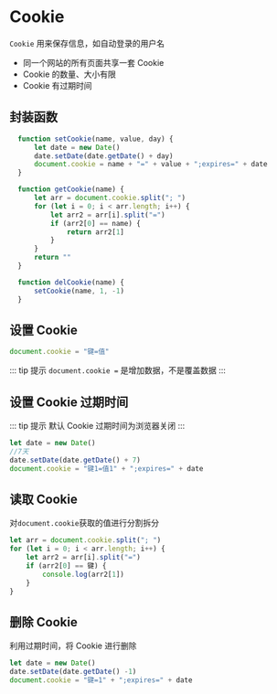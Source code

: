 # Cookie

`` Cookie `` 用来保存信息，如自动登录的用户名

- 同一个网站的所有页面共享一套 Cookie
- Cookie 的数量、大小有限
- Cookie 有过期时间

## 封装函数

```JavaScript
  function setCookie(name, value, day) {
      let date = new Date()
      date.setDate(date.getDate() + day)
      document.cookie = name + "=" + value + ";expires=" + date
  }

  function getCookie(name) {
      let arr = document.cookie.split("; ")
      for (let i = 0; i < arr.length; i++) {
          let arr2 = arr[i].split("=")
          if (arr2[0] == name) {
              return arr2[1]
          }
      }
      return ""
  }

  function delCookie(name) {
      setCookie(name, 1, -1)
  }
```

## 设置 Cookie

```JavaScript
document.cookie = "键=值"
```

::: tip 提示
`` document.cookie = `` 是增加数据，不是覆盖数据
:::

## 设置 Cookie 过期时间

::: tip 提示
默认 Cookie 过期时间为浏览器关闭
:::

```JavaScript
let date = new Date()
//7天
date.setDate(date.getDate() + 7)
document.cookie = "键1=值1" + ";expires=" + date
```

## 读取 Cookie

对`document.cookie`获取的值进行分割拆分

```JavaScript
let arr = document.cookie.split("; ")
for (let i = 0; i < arr.length; i++) {
    let arr2 = arr[i].split("=")
    if (arr2[0] == 键) {
        console.log(arr2[1])
    }
}
```

## 删除 Cookie

利用过期时间，将 Cookie 进行删除

```JavaScript
let date = new Date()
date.setDate(date.getDate() -1)
document.cookie = "键=1" + ";expires=" + date
```
